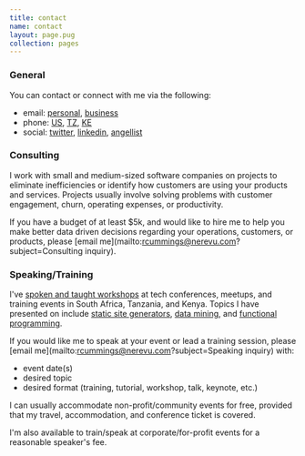 ```yaml
---
title: contact
name: contact
layout: page.pug
collection: pages
---
```


### General

You can contact or connect with me via the following:

* email: [personal](mailto:reubano@gmail.com), [business](mailto:rcummings@nerevu.com)
* phone: [US](tel:+12347382266), [TZ](tel:+255756477318), [KE](tel:+254703576035)
* social: [twitter](//twitter.com/reubano), [linkedin](//www.linkedin.com/in/reubano), [angellist](//angel.co/reubano)

### Consulting

I work with small and medium-sized software companies on projects to eliminate inefficiencies or identify how customers are using your products and services. Projects usually involve solving problems with customer engagement, churn, operating expenses, or productivity.

If you have a budget of at least $5k, and would like to hire me to help you make better data driven decisions regarding your operations, customers, or products, please [email me](mailto:rcummings@nerevu.com?subject=Consulting inquiry).

### Speaking/Training

I've [spoken and taught workshops](//lanyrd.com/profile/reubano/) at tech conferences, meetups, and training events in South Africa, Tanzania, and Kenya. Topics I have presented on include [static site generators](//speakerdeck.com/reubano/static-sites-and-generators-ftw), [data mining](//www.youtube.com/watch?v=05C_E1wyT1I), and [functional programming](//speakerdeck.com/reubano/intro-to-functional-programming).

If you would like me to speak at your event or lead a training session, please [email me](mailto:rcummings@nerevu.com?subject=Speaking inquiry) with:

  - event date(s)
  - desired topic
  - desired format (training, tutorial, workshop, talk, keynote, etc.)

I can usually accommodate non-profit/community events for free, provided that my travel, accommodation, and conference ticket is covered.

I'm also available to train/speak at corporate/for-profit events for a reasonable speaker's fee.
